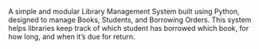 A simple and modular Library Management System built using Python, designed to manage Books, Students, and Borrowing Orders. This system helps libraries keep track of which student has borrowed which book, for how long, and when it’s due for return.
